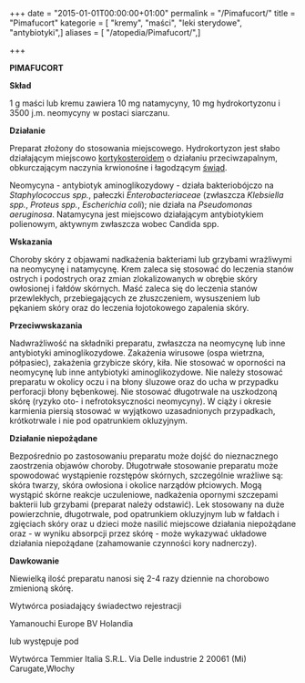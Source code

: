 +++
date = "2015-01-01T00:00:00+01:00"
permalink = "/Pimafucort/"
title = "Pimafucort"
kategorie = [ "kremy", "maści", "leki sterydowe", "antybiotyki",]
aliases = [ "/atopedia/Pimafucort/",]

+++

**PIMAFUCORT**

**Skład**

1 g maści lub kremu zawiera 10 mg natamycyny, 10 mg hydrokortyzonu i 3500 j.m. neomycyny w postaci siarczanu.

**Działanie**

Preparat złożony do stosowania miejscowego. Hydrokortyzon jest słabo działającym miejscowo [kortykosteroidem](/atopedia/sterydy "wikilink") o działaniu przeciwzapalnym, obkurczającym naczynia krwionośne i łagodzącym [świąd](/atopedia/świąd "wikilink").

Neomycyna - antybiotyk aminoglikozydowy - działa bakteriobójczo na *Staphylococcus spp.*, pałeczki *Enterobacteriaceae* (zwłaszcza *Klebsiella spp.*, *Proteus spp.*, *Escherichia coli*); nie działa na *Pseudomonas aeruginosa*. Natamycyna jest miejscowo działającym antybiotykiem polienowym, aktywnym zwłaszcza wobec Candida spp.

**Wskazania**

Choroby skóry z objawami nadkażenia bakteriami lub grzybami wrażliwymi na neomycynę i natamycynę. Krem zaleca się stosować do leczenia stanów ostrych i podostrych oraz zmian zlokalizowanych w obrębie skóry owłosionej i fałdów skórnych. Maść zaleca się do leczenia stanów przewlekłych, przebiegających ze złuszczeniem, wysuszeniem lub pękaniem skóry oraz do leczenia łojotokowego zapalenia skóry.

**Przeciwwskazania**

Nadwrażliwość na składniki preparatu, zwłaszcza na neomycynę lub inne antybiotyki aminoglikozydowe. Zakażenia wirusowe (ospa wietrzna, półpasiec), zakażenia grzybicze skóry, kiła. Nie stosować w oporności na neomycynę lub inne antybiotyki aminoglikozydowe. Nie należy stosować preparatu w okolicy oczu i na błony śluzowe oraz do ucha w przypadku perforacji błony bębenkowej. Nie stosować długotrwale na uszkodzoną skórę (ryzyko oto- i nefrotoksyczności neomycyny). W ciąży i okresie karmienia piersią stosować w wyjątkowo uzasadnionych przypadkach, krótkotrwale i nie pod opatrunkiem okluzyjnym.

**Działanie niepożądane**

Bezpośrednio po zastosowaniu preparatu może dojść do nieznacznego zaostrzenia objawów choroby. Długotrwałe stosowanie preparatu może spowodować wystąpienie rozstępów skórnych, szczególnie wrażliwe są: skóra twarzy, skóra owłosiona i okolice narządów płciowych. Mogą wystąpić skórne reakcje uczuleniowe, nadkażenia opornymi szczepami bakterii lub grzybami (preparat należy odstawić). Lek stosowany na duże powierzchnie, długotrwale, pod opatrunkiem okluzyjnym lub w fałdach i zgięciach skóry oraz u dzieci może nasilić miejscowe działania niepożądane oraz - w wyniku absorpcji przez skórę - może wykazywać układowe działania niepożądane (zahamowanie czynności kory nadnerczy).

**Dawkowanie**

Niewielką ilość preparatu nanosi się 2-4 razy dziennie na chorobowo zmienioną skórę.

Wytwórca posiadający świadectwo rejestracji

Yamanouchi Europe BV Holandia

lub występuje pod

Wytwórca Temmier Italia S.R.L. Via Delle industrie 2 20061 (Mi) Carugate,Włochy
